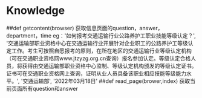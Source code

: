# Knowledge
##def getcontent(browser)
获取信息页面的question，answer，department，time
eg：'如何报考交通运输行业公路养护工职业技能等级认定？', '交通运输部职业资格中心在交通运输行业开展针对企业职工的公路养护工等级认定工作。考生可按照自愿报考的原则，在所在地区的交通运输行业等级认定机构（可在交通职业资格网www.jtzyzg.org.cn查询）报名参加认定。等级认定合格人员，将获得由交通运输部职业资格中心监制、等级认定机构颁发的等级认定证书。证书可在交通职业资格网上查询，证明从业人员具备该职业相应技能等级能力水平。', '交通运输部', '2022年03月18日'
##def read_page(brower,index)
获取当前页面所有question和answer
